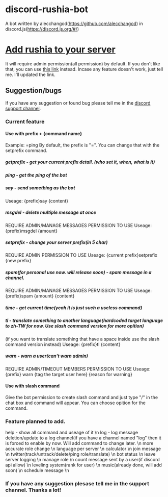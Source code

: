 # discord-rushia-bot
A bot written by alecchangod(https://github.com/alecchangod) in discord.js(https://discord.js.org/#/)

# [Add rushia to your server](https://discord.com/api/oauth2/authorize?client_id=953567399687364659&permissions=8&scope=bot%20applications.commands)
It will require admin permission(all permission) by default. If you don't like that, you can use [this link](https://discord.com/api/oauth2/authorize?client_id=953567399687364659&permissions=2068063845568&scope=bot%20applications.commands) instead. Incase any feature doesn't work, just tell me. I'll updated the link.

## Suggestion/bugs
If you have any suggestion or found bug please tell me in the [discord support channel](https://discord.gg/j9yHKXdyhM).

### Current feature 

#### Use with prefix + {command name}
Example: =ping
By default, the prefix is "=". You can change that with the setprefix command.

##### getprefix - get your current prefix detail. (who set it, when, what is it)
##### ping - get the ping of the bot
##### say - send something as the bot
Useage: {prefix}say {content}
##### msgdel - delete multiple message at once
REQUIRE ADMIN/MANAGE MESSAGES PERMISSION TO USE
Useage: {prefix}msgdel {amount}
##### setprefix - change your server prefix(in 5 char)
REQUIRE ADMIN PERMISSION TO USE
Useage: {current prefix}setprefix {new prefix}
##### spam(for personal use now. will release soon) - spam message in a channel.
REQUIRE ADMIN/MANAGE MESSAGES PERMISSION TO USE
Useage: {prefix}spam {amount} {content}
##### time - get current time(yeah it is just such a useless command)
##### tl - translate something to another language(hardcoded target language to zh-TW for now. Use slash command version for more opition)
(if you want to translate something that have a space inside use the slash command version instead)
Useage: {prefix}tl {content}
##### warn - warn a user(can't warn admin)
REQUIRE ADMIN/TIMEOUT MEMBERS PERMISSION TO USE
Useage: {prefix} warn {tag the target user here} {reason for warning}

#### Use with slash command
Give the bot permission to create slash command and just type "/" in the chat box and command will appear.
You can choose opition for the command.

### Feature planned to add.
help - show all command and useage of it \n
log - log message deletion/update to a log channel(if you have a channel named "log" then it is forced to enable by now. Will add command to change later. \n
more accurate role change \n
language per server \n 
calculator \n
join message \n 
twitter(track/untrack/delete/ping role/translate) \n 
bot status \n
leave server logging \n
manage role \n
count message sent by a user(if discord api allow) \n
leveling system(rank for user) \n
music(already done, will add soon) \n
schedule message \n

### If you have any suggestion plesase tell me in the support channel. Thanks a lot!
